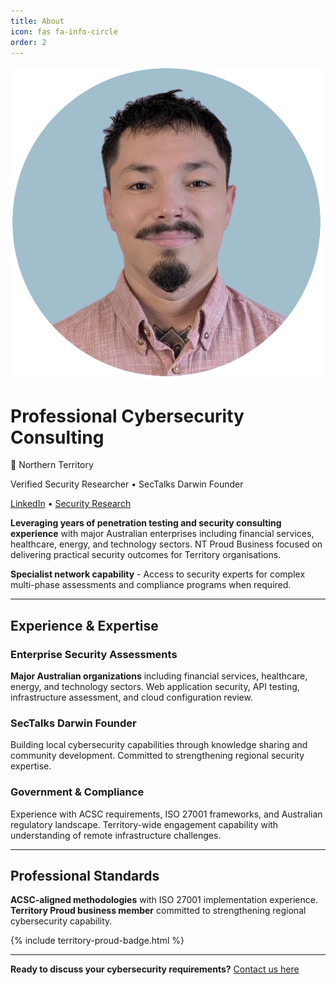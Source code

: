 ```yaml
---
title: About
icon: fas fa-info-circle
order: 2
---
```


<div class="about-hero">
  <div class="principal-profile">
    <img src="/assets/img/principal-headshot.png" alt="Principal Consultant" class="principal-headshot">
    <div class="principal-info">
      <h1>Professional Cybersecurity Consulting</h1>
      <p class="location-pin">📍 Northern Territory</p>
      <p class="credentials">Verified Security Researcher • SecTalks Darwin Founder</p>
      <div class="professional-links">
        <a href="https://www.linkedin.com/in/kym-jagdmann-2658a771/" target="_blank">LinkedIn</a> • 
        <a href="https://bugcrowd.com/h/kymb0" target="_blank">Security Research</a>
      </div>
    </div>
  </div>
</div>

**Leveraging years of penetration testing and security consulting experience** with major Australian enterprises including financial services, healthcare, energy, and technology sectors. NT Proud Business focused on delivering practical security outcomes for Territory organisations.

**Specialist network capability** - Access to security experts for complex multi-phase assessments and compliance programs when required.

---

## Experience & Expertise

### Enterprise Security Assessments
**Major Australian organizations** including financial services, healthcare, energy, and technology sectors. Web application security, API testing, infrastructure assessment, and cloud configuration review.

### SecTalks Darwin Founder  
Building local cybersecurity capabilities through knowledge sharing and community development. Committed to strengthening regional security expertise.

### Government & Compliance
Experience with ACSC requirements, ISO 27001 frameworks, and Australian regulatory landscape. Territory-wide engagement capability with understanding of remote infrastructure challenges.

---

## Professional Standards

**ACSC-aligned methodologies** with ISO 27001 implementation experience. **Territory Proud business member** committed to strengthening regional cybersecurity capability.

{% include territory-proud-badge.html %}

---

**Ready to discuss your cybersecurity requirements?** [Contact us here](/contact/)
